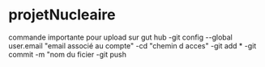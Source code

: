 # projetNucleaire
commande importante pour upload sur gut hub
-git config --global user.email "email associé au compte"
-cd "chemin d acces"
-git add *
-git commit -m "nom du ficier
-git push
